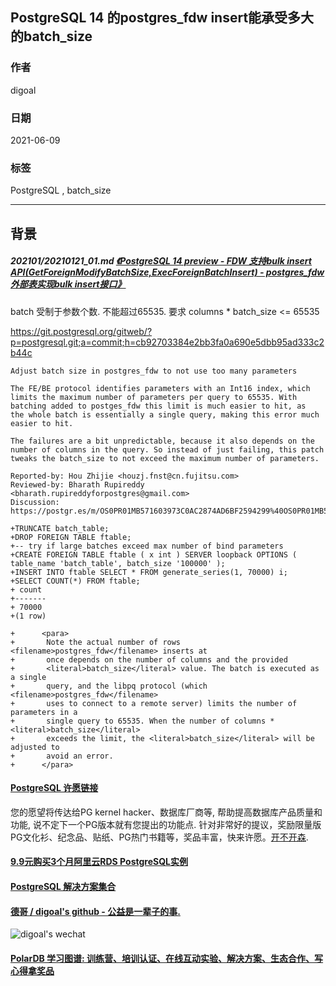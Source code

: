 ## PostgreSQL 14 的postgres_fdw insert能承受多大的batch_size   
  
### 作者  
digoal  
  
### 日期  
2021-06-09  
  
### 标签  
PostgreSQL , batch_size   
  
----  
  
## 背景  
##### 202101/20210121_01.md   [《PostgreSQL 14 preview - FDW 支持bulk insert API(GetForeignModifyBatchSize,ExecForeignBatchInsert) - postgres_fdw 外部表实现bulk insert接口》](../202101/20210121_01.md)    
  
batch 受制于参数个数. 不能超过65535.   要求 columns \* batch_size <= 65535    
  
https://git.postgresql.org/gitweb/?p=postgresql.git;a=commit;h=cb92703384e2bb3fa0a690e5dbb95ad333c2b44c  
  
```  
Adjust batch size in postgres_fdw to not use too many parameters  
  
The FE/BE protocol identifies parameters with an Int16 index, which  
limits the maximum number of parameters per query to 65535. With  
batching added to postges_fdw this limit is much easier to hit, as  
the whole batch is essentially a single query, making this error much  
easier to hit.  
  
The failures are a bit unpredictable, because it also depends on the  
number of columns in the query. So instead of just failing, this patch  
tweaks the batch_size to not exceed the maximum number of parameters.  
  
Reported-by: Hou Zhijie <houzj.fnst@cn.fujitsu.com>  
Reviewed-by: Bharath Rupireddy <bharath.rupireddyforpostgres@gmail.com>  
Discussion: https://postgr.es/m/OS0PR01MB571603973C0AC2874AD6BF2594299%40OS0PR01MB5716.jpnprd01.prod.outlook.com  
```  
  
```  
+TRUNCATE batch_table;  
+DROP FOREIGN TABLE ftable;  
+-- try if large batches exceed max number of bind parameters  
+CREATE FOREIGN TABLE ftable ( x int ) SERVER loopback OPTIONS ( table_name 'batch_table', batch_size '100000' );  
+INSERT INTO ftable SELECT * FROM generate_series(1, 70000) i;  
+SELECT COUNT(*) FROM ftable;  
+ count   
+-------  
+ 70000  
+(1 row)  
```  
  
```  
+      <para>  
+       Note the actual number of rows <filename>postgres_fdw</filename> inserts at  
+       once depends on the number of columns and the provided  
+       <literal>batch_size</literal> value. The batch is executed as a single  
+       query, and the libpq protocol (which <filename>postgres_fdw</filename>  
+       uses to connect to a remote server) limits the number of parameters in a  
+       single query to 65535. When the number of columns * <literal>batch_size</literal>  
+       exceeds the limit, the <literal>batch_size</literal> will be adjusted to  
+       avoid an error.  
+      </para>  
```  
    
  
#### [PostgreSQL 许愿链接](https://github.com/digoal/blog/issues/76 "269ac3d1c492e938c0191101c7238216")
您的愿望将传达给PG kernel hacker、数据库厂商等, 帮助提高数据库产品质量和功能, 说不定下一个PG版本就有您提出的功能点. 针对非常好的提议，奖励限量版PG文化衫、纪念品、贴纸、PG热门书籍等，奖品丰富，快来许愿。[开不开森](https://github.com/digoal/blog/issues/76 "269ac3d1c492e938c0191101c7238216").  
  
  
#### [9.9元购买3个月阿里云RDS PostgreSQL实例](https://www.aliyun.com/database/postgresqlactivity "57258f76c37864c6e6d23383d05714ea")
  
  
#### [PostgreSQL 解决方案集合](https://yq.aliyun.com/topic/118 "40cff096e9ed7122c512b35d8561d9c8")
  
  
#### [德哥 / digoal's github - 公益是一辈子的事.](https://github.com/digoal/blog/blob/master/README.md "22709685feb7cab07d30f30387f0a9ae")
  
  
![digoal's wechat](../pic/digoal_weixin.jpg "f7ad92eeba24523fd47a6e1a0e691b59")
  
  
#### [PolarDB 学习图谱: 训练营、培训认证、在线互动实验、解决方案、生态合作、写心得拿奖品](https://www.aliyun.com/database/openpolardb/activity "8642f60e04ed0c814bf9cb9677976bd4")
  
